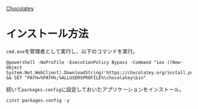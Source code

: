 [Chocolatey](https://chocolatey.org/)

# インストール方法

`cmd.exe`を管理者として実行し、以下のコマンドを実行。

```
@powershell -NoProfile -ExecutionPolicy Bypass -Command "iex ((New-Object System.Net.WebClient).DownloadString('https://chocolatey.org/install.ps1'))" && SET "PATH=%PATH%;%ALLUSERSPROFILE%\chocolatey\bin"
```

続いて`packages.config`に設定しておいたアプリケーションをインストール。

```
cinst packages.config -y
```
